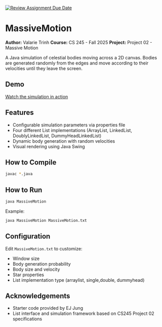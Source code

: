 [![Review Assignment Due Date](https://classroom.github.com/assets/deadline-readme-button-22041afd0340ce965d47ae6ef1cefeee28c7c493a6346c4f15d667ab976d596c.svg)](https://classroom.github.com/a/J_c8sizy)

# MassiveMotion
**Author:** Valarie Trinh
**Course:** CS 245 - Fall 2025
**Project:** Project 02 - Massive Motion

A Java simulation of celestial bodies moving across a 2D canvas. Bodies are generated randomly from the edges and move according to their velocities until they leave the screen.

## Demo
[Watch the simulation in action]()

## Features
- Configurable simulation parameters via properties file
- Four different List implementations (ArrayList, LinkedList, DoublyLinkedList, DummyHeadLinkedList)
- Dynamic body generation with random velocities
- Visual rendering using Java Swing

## How to Compile
```bash
javac *.java
```

## How to Run
```bash
java MassiveMotion 
```

Example:
```bash
java MassiveMotion MassiveMotion.txt
```

## Configuration
Edit `MassiveMotion.txt` to customize:
- Window size
- Body generation probability
- Body size and velocity
- Star properties
- List implementation type (arraylist, single,double, dummyhead)

## Acknowledgements
- Starter code provided by EJ Jung
- List interface and simulation framework based on CS245 Project 02 specifications